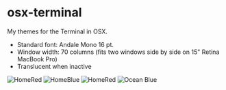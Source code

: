 # osx-terminal
My themes for the Terminal in OSX.
- Standard font: Andale Mono 16 pt.
- Window width: 70 columns (fits two windows side by side on 15" Retina MacBook Pro)
- Translucent when inactive


![HomeRed](https://raw.githubusercontent.com/mrgnw/osx-terminal/master/Homebrew.gif)
![HomeBlue](https://raw.githubusercontent.com/mrgnw/osx-terminal/master/HomeBlue.gif)
![HomeRed](https://raw.githubusercontent.com/mrgnw/osx-terminal/master/HomeRed.gif)
![Ocean Blue](https://github.com/mrgnw/osx-terminal/blob/master/Ocean%20Blue.gif)
